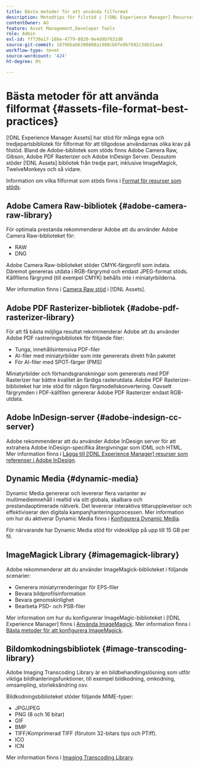 ```yaml
---
title: Bästa metoder för att använda filformat
description: Metodtips för filstöd i [!DNL Experience Manager] Resurser.
contentOwner: AG
feature: Asset Management,Developer Tools
role: Admin
exl-id: ff739a17-188e-4779-8820-9e4d9b7031d0
source-git-commit: 1679bbab6390808a1988cb6fe9b7692c3db31ae4
workflow-type: tm+mt
source-wordcount: '424'
ht-degree: 0%

---
```


# Bästa metoder för att använda filformat {#assets-file-format-best-practices}

[!DNL Experience Manager Assets] har stöd för många egna och tredjepartsbibliotek för filformat för att tillgodose användarnas olika krav på filstöd. Bland de Adobe-bibliotek som stöds finns Adobe Camera Raw, Gibson, Adobe PDF Rasterizer och Adobe InDesign Server. Dessutom stöder [!DNL Assets] bibliotek från tredje part, inklusive ImageMagick, TwelveMonkeys och så vidare.

Information om vilka filformat som stöds finns i [Format för resurser som stöds](assets-formats.md).

## Adobe Camera Raw-bibliotek {#adobe-camera-raw-library}

För optimala prestanda rekommenderar Adobe att du använder Adobe Camera Raw-biblioteket för:

* RAW
* DNG

Adobe Camera Raw-biblioteket stöder CMYK-färgprofil som indata. Däremot genereras utdata i RGB-färgrymd och endast JPEG-format stöds. Källfilens färgrymd (till exempel CMYK) behålls inte i miniatyrbilderna.

Mer information finns i [Camera Raw stöd](camera-raw.md) i [!DNL Assets].

## Adobe PDF Rasterizer-bibliotek {#adobe-pdf-rasterizer-library}

För att få bästa möjliga resultat rekommenderar Adobe att du använder Adobe PDF rastreringsbibliotek för följande filer:

* Tunga, innehållsintensiva PDF-filer
* AI-filer med miniatyrbilder som inte genererats direkt från paketet
* För AI-filer med SPOT-färger (PMS)

Miniatyrbilder och förhandsgranskningar som genererats med PDF Rasterizer har bättre kvalitet än färdiga rasterutdata. Adobe PDF Rasterizer-biblioteket har inte stöd för någon färgmodellskonvertering. Oavsett färgrymden i PDF-källfilen genererar Adobe PDF Rasterizer endast RGB-utdata.

## Adobe InDesign-server {#adobe-indesign-cc-server}

Adobe rekommenderar att du använder Adobe InDesign server för att extrahera Adobe InDesign-specifika återgivningar som IDML och HTML. Mer information finns i [Lägga till [!DNL Experience Manager] resurser som referenser i Adobe InDesign](managing-linked-subassets.md#add-aem-assets-as-references-in-adobe-indesign).

## Dynamic Media  {#dynamic-media}

Dynamic Media genererar och levererar flera varianter av multimedieinnehåll i realtid via sitt globala, skalbara och prestandaoptimerade nätverk. Det levererar interaktiva tittarupplevelser och effektiviserar den digitala kampanjhanteringsprocessen. Mer information om hur du aktiverar Dynamic Media finns i [Konfigurera Dynamic Media](config-dynamic.md).

För närvarande har Dynamic Media stöd för videoklipp på upp till 15 GB per fil.

## ImageMagick Library {#imagemagick-library}

Adobe rekommenderar att du använder ImageMagick-biblioteket i följande scenarier:

* Generera miniatyrrenderingar för EPS-filer
* Bevara bildprofilsinformation
* Bevara genomskinlighet
* Bearbeta PSD- och PSB-filer

Mer information om hur du konfigurerar ImageMagic-biblioteket i [!DNL Experience Manager] finns i [Använda ImageMagick](media-handlers.md#an-example-using-imagemagick). Mer information finns i [Bästa metoder för att konfigurera ImageMagick](best-practices-for-imagemagick.md).

## Bildomkodningsbibliotek {#image-transcoding-library}

Adobe Imaging Transcoding Library är en bildbehandlingslösning som utför viktiga bildhanteringsfunktioner, till exempel bildkodning, omkodning, omsampling, storleksändring osv.

Bildkodningsbiblioteket stöder följande MIME-typer:

* JPG/JPEG
* PNG (8 och 16 bitar)
* GIF
* BMP
* TIFF/Komprimerad TIFF (förutom 32-bitars tips och PTiff).
* ICO
* ICN

Mer information finns i [Imaging Transcoding Library](imaging-transcoding-library.md).

